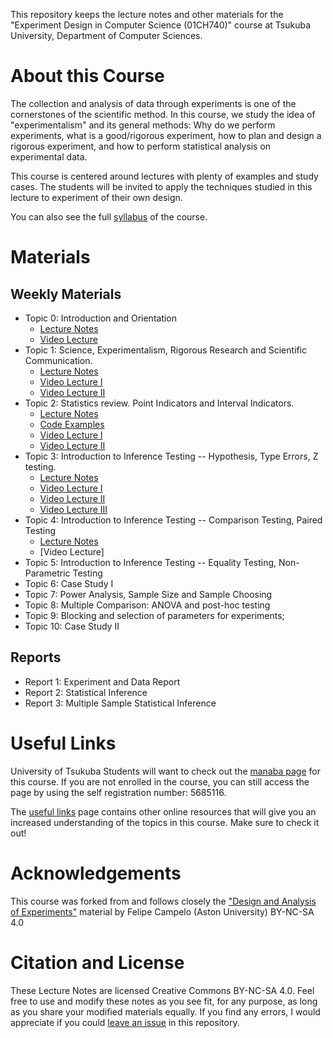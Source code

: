 This repository keeps the lecture notes and other materials for the
"Experiment Design in Computer Science (01CH740)" course at Tsukuba University, Department of Computer Sciences.

# About this Course
The collection and analysis of data through experiments is one of the cornerstones of the scientific method. In this course, we study the idea of "experimentalism" and its general methods: Why do we perform experiments, what is a good/rigorous experiment, how to plan and design a rigorous experiment, and how to perform statistical analysis on experimental data.

This course is centered around lectures with plenty of examples and study cases. The students will be invited to apply the techniques studied in this lecture to experiment of their own design.

You can also see the full [syllabus](syllabus.md) of the course.

# Materials
## Weekly Materials
- Topic 0: Introduction and Orientation
  - [Lecture Notes](topic00/course_introduction.pdf)
  - [Video Lecture](https://youtu.be/Lh-6ao6vwXc)
- Topic 1: Science, Experimentalism, Rigorous Research and Scientific Communication.
  - [Lecture Notes](topic01/experimentalism.pdf)
  - [Video Lecture I](https://youtu.be/j_prkSViQ_I)
  - [Video Lecture II](https://youtu.be/FoSRgZWO6P0)
- Topic 2: Statistics review. Point Indicators and Interval Indicators.
  - [Lecture Notes](topic02/lecture2.pdf)
  - [Code Examples](topic02/Code)
  - [Video Lecture I](https://youtu.be/XML3kmYhN2c)
  - [Video Lecture II](https://youtu.be/uI62qUke4dM)
- Topic 3: Introduction to Inference Testing -- Hypothesis, Type Errors, Z testing.
  - [Lecture Notes](topic03/lecture3.pdf)
  - [Video Lecture I](https://youtu.be/blvcIybva-Q)
  - [Video Lecture II](https://youtu.be/v6yLT9cq3UA)
  - [Video Lecture III](https://youtu.be/m3bMVZqcjIw)
- Topic 4: Introduction to Inference Testing -- Comparison Testing, Paired Testing
  - [Lecture Notes](topic04/lecture4.pdf)
  - [Video Lecture]
- Topic 5: Introduction to Inference Testing -- Equality Testing, Non-Parametric Testing
- Topic 6: Case Study I
- Topic 7: Power Analysis, Sample Size and Sample Choosing
- Topic 8: Multiple Comparison: ANOVA and post-hoc testing
- Topic 9: Blocking and selection of parameters for experiments;
- Topic 10: Case Study II

## Reports
- Report 1: Experiment and Data Report
- Report 2: Statistical Inference
- Report 3: Multiple Sample Statistical Inference

# Useful Links
University of Tsukuba Students will want to check out the [manaba page](https://manaba.tsukuba.ac.jp/ct/course_1354290) for this course. If you are not enrolled in the course, you can still access the page by using the self registration number: 5685116.

The [useful links](UsefulLinks.md) page contains other online resources that will give you an increased understanding of the topics in this course. Make sure to check it out!

# Acknowledgements
This course was forked from and follows closely the ["Design and Analysis of Experiments"](https://github.com/fcampelo/Design-and-Analysis-of-Experiments) material by Felipe Campelo (Aston University) BY-NC-SA 4.0


# Citation and License
These Lecture Notes are licensed Creative Commons BY-NC-SA 4.0. Feel free to use and modify these notes as you see fit, for any purpose, as long as you share your modified materials equally. If you find any errors, I would appreciate if you could [leave an issue](https://github.com/caranha/ExperimentDesignCS/issues) in this repository.
